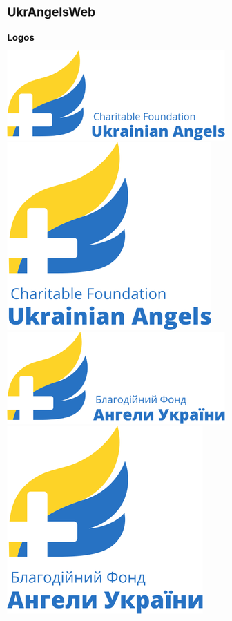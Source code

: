 # UkrAngelsWeb

## Logos

![LogoEngRect](docs/res/Logo_EN_rectangle.svg)
![LogEngSquare](docs/res/Logo_En_square.svg)
![Logo_UA_rectangle](docs/res/Logo_UA_rectangle.svg)
![Logo_UA_square](docs/res/Logo_UA_square.svg)


